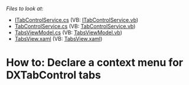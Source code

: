 <!-- default file list -->
*Files to look at*:

* [ITabControlService.cs](./CS/DXSample/Services/ITabControlService.cs) (VB: [ITabControlService.vb](./VB/DXSample/Services/ITabControlService.vb))
* [TabControlService.cs](./CS/DXSample/Services/TabControlService.cs) (VB: [TabControlService.vb](./VB/DXSample/Services/TabControlService.vb))
* [TabsViewModel.cs](./CS/DXSample/ViewModels/TabsViewModel.cs) (VB: [TabsViewModel.vb](./VB/DXSample/ViewModels/TabsViewModel.vb))
* [TabsView.xaml](./CS/DXSample/Views/TabsView.xaml) (VB: [TabsView.xaml](./VB/DXSample/Views/TabsView.xaml))
<!-- default file list end -->
# How to: Declare a context menu for DXTabControl tabs

<br/>


